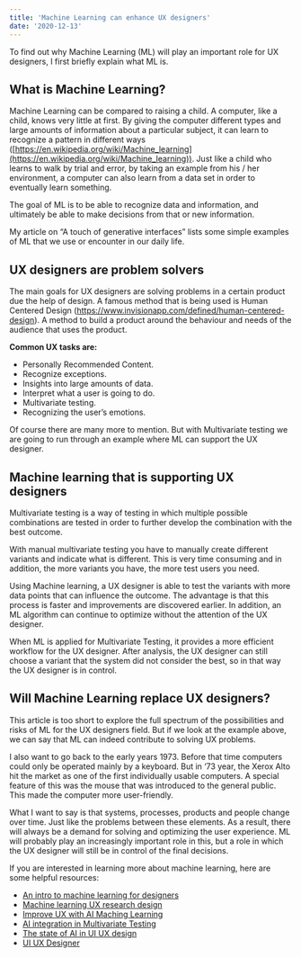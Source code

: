 ```yaml
---
title: 'Machine Learning can enhance UX designers'
date: '2020-12-13'
---
```


To find out why Machine Learning (ML) will play an important role for UX designers, I first briefly explain what ML is.

## What is Machine Learning? ##

Machine Learning can be compared to raising a child. A computer, like a child, knows very little at first. By giving the computer different types and large amounts of information about a particular subject, it can learn to recognize a pattern in different ways ([https://en.wikipedia.org/wiki/Machine_learning](https://en.wikipedia.org/wiki/Machine_learning)). Just like a child who learns to walk by trial and error, by taking an example from his / her environment, a computer can also learn from a data set in order to eventually learn something.

The goal of ML is to be able to recognize data and information, and ultimately be able to make decisions from that or new information.

My article on “A touch of generative interfaces” lists some simple examples of ML that we use or encounter in our daily life.

## UX designers are problem solvers ## 

The main goals for UX designers are solving problems in a certain product due the help of design. A famous method that is being used is Human Centered Design (https://www.invisionapp.com/defined/human-centered-design). A method to build a product around the behaviour and needs of the audience that uses the product.

**Common UX tasks are:**

* Personally Recommended Content.
* Recognize exceptions.
* Insights into large amounts of data.
* Interpret what a user is going to do.
* Multivariate testing.
* Recognizing the user’s emotions.

Of course there are many more to mention. But with Multivariate testing we are going to run through an example where ML can support the UX designer.

## Machine learning that is supporting UX designers ##

Multivariate testing is a way of testing in which multiple possible combinations are tested in order to further develop the combination with the best outcome.

With manual multivariate testing you have to manually create different variants and indicate what is different. This is very time consuming and in addition, the more variants you have, the more test users you need.

Using Machine learning, a UX designer is able to test the variants with more data points that can influence the outcome. The advantage is that this process is faster and improvements are discovered earlier. In addition, an ML algorithm can continue to optimize without the attention of the UX designer.

When ML is applied for Multivariate Testing, it provides a more efficient workflow for the UX designer. After analysis, the UX designer can still choose a variant that the system did not consider the best, so in that way the UX designer is in control.

## Will Machine Learning replace UX designers? ##

This article is too short to explore the full spectrum of the possibilities and risks of ML for the UX designers field. But if we look at the example above, we can say that ML can indeed contribute to solving UX problems.

I also want to go back to the early years 1973. Before that time computers could only be operated mainly by a keyboard. But in ‘73 year, the Xerox Alto hit the market as one of the first individually usable computers. A special feature of this was the mouse that was introduced to the general public. This made the computer more user-friendly.

What I want to say is that systems, processes, products and people change over time. Just like the problems between these elements. As a result, there will always be a demand for solving and optimizing the user experience. ML will probably play an increasingly important role in this, but a role in which the UX designer will still be in control of the final decisions.

If you are interested in learning more about machine learning, here are some helpful resources:

* [An intro to machine learning for designers](https://uxdesign.cc/an-intro-to-machine-learning-for-designers-5c74ba100257)
* [Machine learning UX research design](https://www.nngroup.com/videos/machine-learning-ux-research-design/)
* [Improve UX with AI Maching Learning](https://www.springboard.com/blog/improve-ux-with-ai-machine-learning)
* [AI integration in Multivariate Testing](https://www.lucrative.ai/ai-integration-in-multivariate-testing/)
* [The state of AI in UI UX design](https://blog.adobe.com/en/publish/2019/10/01/the-state-of-ai-in-ui-ux-design.html)
* [UI UX Designer](https://www.designerhire.com/ui-ux-designer)